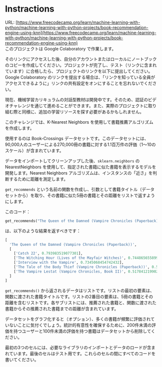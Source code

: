 # Instractions  
URL: [https://www.freecodecamp.org/learn/machine-learning-with-python/machine-learning-with-python-projects/book-recommendation-engine-using-knn](https://www.freecodecamp.org/learn/machine-learning-with-python/machine-learning-with-python-projects/book-recommendation-engine-using-knn)  
このプロジェクトは Google Colaboratory で作業します。

そのリンクにアクセスした後、自分のアカウントまたはローカルにノートブックのコピーを作成してください。プロジェクトが完了し、テスト（リンクに含まれています）に合格したら、プロジェクトのリンクを以下に提出してください。Google Colaboratory のリンクを提出する場合は、「リンクを知っている全員がアクセスできるように」リンクの共有設定をオンにすることを忘れないでください。

現在、機械学習カリキュラムの対話型教材は開発中です。そのため、認証のビデオチャレンジを通じて進めることができます。また、実際のプロジェクトに取り組む際と同様に、追加の学習リソースを探す必要があるかもしれません。

このチャレンジでは、K-Nearest Neighbors を使用して書籍推薦アルゴリズムを作成します。

使用するのは Book-Crossings データセットです。このデータセットには、90,000人のユーザーによる270,000冊の書籍に対する1.1百万件の評価（1〜10のスケール）が含まれています。

データをインポートしてクリーンアップした後、`sklearn.neighbors` の NearestNeighbors を使用して、指定された書籍に似た書籍を表示するモデルを開発します。Nearest Neighbors アルゴリズムは、インスタンスの「近さ」を判断するために距離を測定します。

`get_recommends` という名前の関数を作成し、引数として書籍タイトル（データセットから）を取り、その書籍に似た5冊の書籍とその距離をリストで返すようにします。

このコード：

```python
get_recommends("The Queen of the Damned (Vampire Chronicles (Paperback))")
```

は、以下のような結果を返すべきです：

```python
[
  'The Queen of the Damned (Vampire Chronicles (Paperback))',
  [
    ['Catch 22', 0.793983519077301],
    ['The Witching Hour (Lives of the Mayfair Witches)', 0.7448656558990479],
    ['Interview with the Vampire', 0.7345068454742432],
    ['The Tale of the Body Thief (Vampire Chronicles (Paperback))', 0.5376338362693787],
    ['The Vampire Lestat (Vampire Chronicles, Book II)', 0.5178412199020386]
  ]
]
```

`get_recommends()` から返されるデータはリストです。リストの最初の要素は、関数に渡された書籍タイトルです。リストの2番目の要素は、5冊の書籍とその距離を含むリストです。各サブリストには、推薦された書籍と、関数に渡された書籍からその推薦された書籍までの距離が含まれています。

データセットをグラフ化すると（オプション）、多くの書籍が頻繁に評価されていないことに気付くでしょう。統計的有意性を確保するために、200件未満の評価を持つユーザーと100件未満の評価を持つ書籍はデータセットから削除してください。

最初の3つのセルには、必要なライブラリのインポートとデータのロードが含まれています。最後のセルはテスト用です。これらのセルの間にすべてのコードを書いてください。
